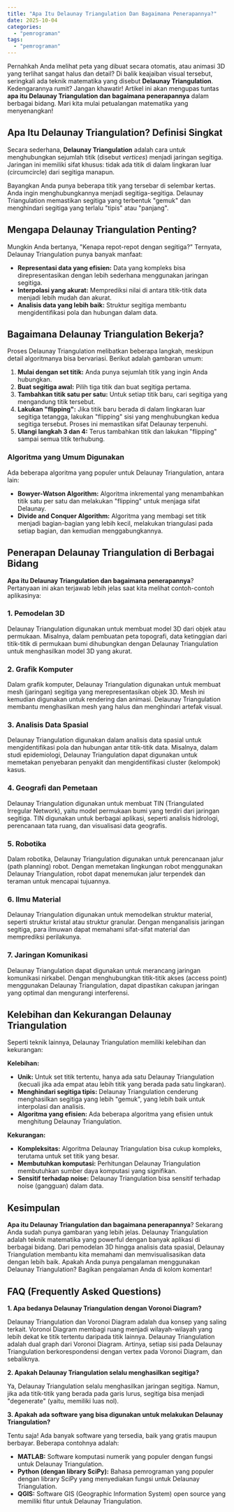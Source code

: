 ```yaml
---
title: "Apa Itu Delaunay Triangulation Dan Bagaimana Penerapannya?"
date: 2025-10-04
categories: 
  - "pemrograman"
tags: 
  - "pemrograman"
---
```


Pernahkah Anda melihat peta yang dibuat secara otomatis, atau animasi 3D yang terlihat sangat halus dan detail? Di balik keajaiban visual tersebut, seringkali ada teknik matematika yang disebut **Delaunay Triangulation**. Kedengarannya rumit? Jangan khawatir! Artikel ini akan mengupas tuntas **apa itu Delaunay Triangulation dan bagaimana penerapannya** dalam berbagai bidang. Mari kita mulai petualangan matematika yang menyenangkan!

## Apa Itu Delaunay Triangulation? Definisi Singkat

Secara sederhana, **Delaunay Triangulation** adalah cara untuk menghubungkan sejumlah titik (disebut _vertices_) menjadi jaringan segitiga. Jaringan ini memiliki sifat khusus: tidak ada titik di dalam lingkaran luar (circumcircle) dari segitiga manapun.

Bayangkan Anda punya beberapa titik yang tersebar di selembar kertas. Anda ingin menghubungkannya menjadi segitiga-segitiga. Delaunay Triangulation memastikan segitiga yang terbentuk "gemuk" dan menghindari segitiga yang terlalu "tipis" atau "panjang".

## Mengapa Delaunay Triangulation Penting?

Mungkin Anda bertanya, "Kenapa repot-repot dengan segitiga?" Ternyata, Delaunay Triangulation punya banyak manfaat:

- **Representasi data yang efisien:** Data yang kompleks bisa direpresentasikan dengan lebih sederhana menggunakan jaringan segitiga.
- **Interpolasi yang akurat:** Memprediksi nilai di antara titik-titik data menjadi lebih mudah dan akurat.
- **Analisis data yang lebih baik:** Struktur segitiga membantu mengidentifikasi pola dan hubungan dalam data.

## Bagaimana Delaunay Triangulation Bekerja?

Proses Delaunay Triangulation melibatkan beberapa langkah, meskipun detail algoritmanya bisa bervariasi. Berikut adalah gambaran umum:

1. **Mulai dengan set titik:** Anda punya sejumlah titik yang ingin Anda hubungkan.
2. **Buat segitiga awal:** Pilih tiga titik dan buat segitiga pertama.
3. **Tambahkan titik satu per satu:** Untuk setiap titik baru, cari segitiga yang mengandung titik tersebut.
4. **Lakukan "flipping":** Jika titik baru berada di dalam lingkaran luar segitiga tetangga, lakukan "flipping" sisi yang menghubungkan kedua segitiga tersebut. Proses ini memastikan sifat Delaunay terpenuhi.
5. **Ulangi langkah 3 dan 4:** Terus tambahkan titik dan lakukan "flipping" sampai semua titik terhubung.

### Algoritma yang Umum Digunakan

Ada beberapa algoritma yang populer untuk Delaunay Triangulation, antara lain:

- **Bowyer-Watson Algorithm:** Algoritma inkremental yang menambahkan titik satu per satu dan melakukan "flipping" untuk menjaga sifat Delaunay.
- **Divide and Conquer Algorithm:** Algoritma yang membagi set titik menjadi bagian-bagian yang lebih kecil, melakukan triangulasi pada setiap bagian, dan kemudian menggabungkannya.

## Penerapan Delaunay Triangulation di Berbagai Bidang

**Apa itu Delaunay Triangulation dan bagaimana penerapannya**? Pertanyaan ini akan terjawab lebih jelas saat kita melihat contoh-contoh aplikasinya:

### 1\. Pemodelan 3D

Delaunay Triangulation digunakan untuk membuat model 3D dari objek atau permukaan. Misalnya, dalam pembuatan peta topografi, data ketinggian dari titik-titik di permukaan bumi dihubungkan dengan Delaunay Triangulation untuk menghasilkan model 3D yang akurat.

### 2\. Grafik Komputer

Dalam grafik komputer, Delaunay Triangulation digunakan untuk membuat mesh (jaringan) segitiga yang merepresentasikan objek 3D. Mesh ini kemudian digunakan untuk rendering dan animasi. Delaunay Triangulation membantu menghasilkan mesh yang halus dan menghindari artefak visual.

### 3\. Analisis Data Spasial

Delaunay Triangulation digunakan dalam analisis data spasial untuk mengidentifikasi pola dan hubungan antar titik-titik data. Misalnya, dalam studi epidemiologi, Delaunay Triangulation dapat digunakan untuk memetakan penyebaran penyakit dan mengidentifikasi cluster (kelompok) kasus.

### 4\. Geografi dan Pemetaan

Delaunay Triangulation digunakan untuk membuat TIN (Triangulated Irregular Network), yaitu model permukaan bumi yang terdiri dari jaringan segitiga. TIN digunakan untuk berbagai aplikasi, seperti analisis hidrologi, perencanaan tata ruang, dan visualisasi data geografis.

### 5\. Robotika

Dalam robotika, Delaunay Triangulation digunakan untuk perencanaan jalur (path planning) robot. Dengan memetakan lingkungan robot menggunakan Delaunay Triangulation, robot dapat menemukan jalur terpendek dan teraman untuk mencapai tujuannya.

### 6\. Ilmu Material

Delaunay Triangulation digunakan untuk memodelkan struktur material, seperti struktur kristal atau struktur granular. Dengan menganalisis jaringan segitiga, para ilmuwan dapat memahami sifat-sifat material dan memprediksi perilakunya.

### 7\. Jaringan Komunikasi

Delaunay Triangulation dapat digunakan untuk merancang jaringan komunikasi nirkabel. Dengan menghubungkan titik-titik akses (access point) menggunakan Delaunay Triangulation, dapat dipastikan cakupan jaringan yang optimal dan mengurangi interferensi.

## Kelebihan dan Kekurangan Delaunay Triangulation

Seperti teknik lainnya, Delaunay Triangulation memiliki kelebihan dan kekurangan:

**Kelebihan:**

- **Unik:** Untuk set titik tertentu, hanya ada satu Delaunay Triangulation (kecuali jika ada empat atau lebih titik yang berada pada satu lingkaran).
- **Menghindari segitiga tipis:** Delaunay Triangulation cenderung menghasilkan segitiga yang lebih "gemuk", yang lebih baik untuk interpolasi dan analisis.
- **Algoritma yang efisien:** Ada beberapa algoritma yang efisien untuk menghitung Delaunay Triangulation.

**Kekurangan:**

- **Kompleksitas:** Algoritma Delaunay Triangulation bisa cukup kompleks, terutama untuk set titik yang besar.
- **Membutuhkan komputasi:** Perhitungan Delaunay Triangulation membutuhkan sumber daya komputasi yang signifikan.
- **Sensitif terhadap noise:** Delaunay Triangulation bisa sensitif terhadap noise (gangguan) dalam data.

## Kesimpulan

**Apa itu Delaunay Triangulation dan bagaimana penerapannya**? Sekarang Anda sudah punya gambaran yang lebih jelas. Delaunay Triangulation adalah teknik matematika yang powerful dengan banyak aplikasi di berbagai bidang. Dari pemodelan 3D hingga analisis data spasial, Delaunay Triangulation membantu kita memahami dan memvisualisasikan data dengan lebih baik. Apakah Anda punya pengalaman menggunakan Delaunay Triangulation? Bagikan pengalaman Anda di kolom komentar!

## FAQ (Frequently Asked Questions)

**1\. Apa bedanya Delaunay Triangulation dengan Voronoi Diagram?**

Delaunay Triangulation dan Voronoi Diagram adalah dua konsep yang saling terkait. Voronoi Diagram membagi ruang menjadi wilayah-wilayah yang lebih dekat ke titik tertentu daripada titik lainnya. Delaunay Triangulation adalah dual graph dari Voronoi Diagram. Artinya, setiap sisi pada Delaunay Triangulation berkorespondensi dengan vertex pada Voronoi Diagram, dan sebaliknya.

**2\. Apakah Delaunay Triangulation selalu menghasilkan segitiga?**

Ya, Delaunay Triangulation selalu menghasilkan jaringan segitiga. Namun, jika ada titik-titik yang berada pada garis lurus, segitiga bisa menjadi "degenerate" (yaitu, memiliki luas nol).

**3\. Apakah ada software yang bisa digunakan untuk melakukan Delaunay Triangulation?**

Tentu saja! Ada banyak software yang tersedia, baik yang gratis maupun berbayar. Beberapa contohnya adalah:

- **MATLAB:** Software komputasi numerik yang populer dengan fungsi untuk Delaunay Triangulation.
- **Python (dengan library SciPy):** Bahasa pemrograman yang populer dengan library SciPy yang menyediakan fungsi untuk Delaunay Triangulation.
- **QGIS:** Software GIS (Geographic Information System) open source yang memiliki fitur untuk Delaunay Triangulation.
